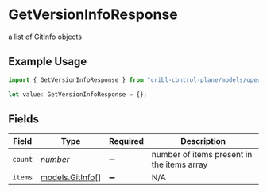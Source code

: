 # GetVersionInfoResponse

a list of GitInfo objects

## Example Usage

```typescript
import { GetVersionInfoResponse } from "cribl-control-plane/models/operations";

let value: GetVersionInfoResponse = {};
```

## Fields

| Field                                       | Type                                        | Required                                    | Description                                 |
| ------------------------------------------- | ------------------------------------------- | ------------------------------------------- | ------------------------------------------- |
| `count`                                     | *number*                                    | :heavy_minus_sign:                          | number of items present in the items array  |
| `items`                                     | [models.GitInfo](../../models/gitinfo.md)[] | :heavy_minus_sign:                          | N/A                                         |